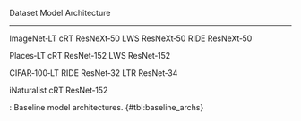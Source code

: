 Dataset       Model   Architecture
------------  ------  -------------
ImageNet‑LT   cRT     ResNeXt‑50
              LWS     ResNeXt‑50
              RIDE    ResNeXt‑50
<!--  -->
Places‑LT     cRT     ResNet‑152
              LWS     ResNet‑152
<!--  -->
CIFAR‑100‑LT  RIDE    ResNet‑32
              LTR     ResNet‑34
<!--  -->
iNaturalist   cRT     ResNet‑152

: Baseline model architectures. {#tbl:baseline_archs}
